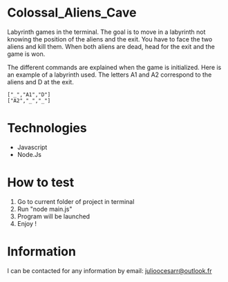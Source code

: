 # Colossal_Aliens_Cave

Labyrinth games in the terminal. The goal is to move in a labyrinth not knowing the position of the aliens and the exit. You have to face the two aliens and kill them. When both aliens are dead, head for the exit and the game is won.

The different commands are explained when the game is initialized. Here is an example of a labyrinth used.
The letters A1 and A2 correspond to the aliens and D at the exit.

    ["_","A1","D"]
    ["A2","_","_"]

# Technologies

- Javascript
- Node.Js

# How to test

1. Go to current folder of project in terminal
2. Run "node main.js"
3. Program will be launched
4. Enjoy !

# Information

I can be contacted for any information by email: julioocesarr@outlook.fr
